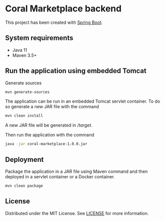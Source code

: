 # Coral Marketplace backend
This project has been created with [Spring Boot](https://spring.io/projects/spring-boot).

## System requirements
- Java 11
- Maven 3.5+

## Run the application using embedded Tomcat
Generate sources
```sh
mvn generate-sources
```

The application can be run in an embedded Tomcat servlet container. To do so generate a new JAR file with the command
```sh
mvn clean install
```
A new JAR file will be generated in _/target_.

Then run the application with the command
```sh
java -jar coral-marketplace-1.0.0.jar
```

## Deployment
Package the application in a JAR file using Maven command and then deployed in a servlet container or a Docker container.
```sh
mvn clean package
```

## License

Distributed under the MIT License. See [LICENSE](LICENSE) for more information.
